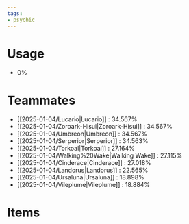 ```yaml
---
tags:
- psychic
---
```

# Usage
- 0%
# Teammates
- [[2025-01-04/Lucario|Lucario]] : 34.567%
- [[2025-01-04/Zoroark-Hisui|Zoroark-Hisui]] : 34.567%
- [[2025-01-04/Umbreon|Umbreon]] : 34.567%
- [[2025-01-04/Serperior|Serperior]] : 34.563%
- [[2025-01-04/Torkoal|Torkoal]] : 27.164%
- [[2025-01-04/Walking%20Wake|Walking Wake]] : 27.115%
- [[2025-01-04/Cinderace|Cinderace]] : 27.018%
- [[2025-01-04/Landorus|Landorus]] : 22.565%
- [[2025-01-04/Ursaluna|Ursaluna]] : 18.898%
- [[2025-01-04/Vileplume|Vileplume]] : 18.884%
# Items